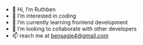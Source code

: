 - 👋 Hi, I’m Ruthben
- 👀 I’m interested in coding
- 🌱 I’m currently learning frontend development
- 💞️ I’m looking to collaborate with other developers
- 📫 reach me at bensagie4@gmail.com

<!---
Ruthben/Ruthben is a ✨ special ✨ repository because its `README.md` (this file) appears on your GitHub profile.
You can click the Preview link to take a look at your changes.
--->
